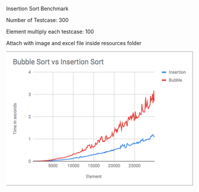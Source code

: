 
Insertion Sort Benchmark

Number of Testcase: 300

Element multiply each testcase: 100

Attach with image and excel file inside resources folder

![Insertion Sort Bench Mark](/insertion-sort-benchmark/resources/benchmark/insertion-sort-benchmark.png)